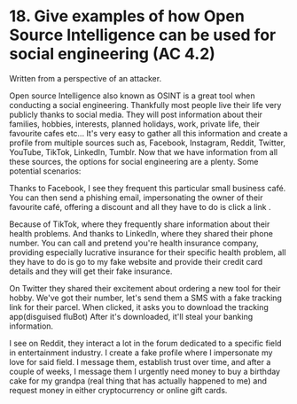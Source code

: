 # 18. Give examples of how Open Source Intelligence can be used for social engineering (AC 4.2)

Written from a perspective of an attacker.

Open source Intelligence also known as OSINT is a great tool when conducting a social engineering. Thankfully most people live their life very publicly thanks to social media. They will post information about their families, hobbies, interests, planned holidays, work, private life, their favourite cafes etc... It's very easy to gather all this information and create a profile from multiple sources such as, Facebook, Instagram, Reddit, Twitter, YouTube, TikTok, LinkedIn, Tumblr. Now that we have information from all these sources, the options for social engineering are a plenty. Some potential scenarios:

Thanks to Facebook, I see they frequent this particular small business café. You can then send a phishing email, impersonating the owner of their favourite café, offering a discount and all they have to do is click a link .

Because of TikTok, where they frequently share information about their health problems. And thanks to LinkedIn, where they shared their phone number. You can call and pretend you're health insurance company, providing especially lucrative insurance for their specific health problem, all they have to do is go to my fake website and provide their credit card details and they will get their fake insurance.

On Twitter they shared their excitement about ordering a new tool for their hobby. We've got their number, let's send them a SMS with a fake tracking link for their parcel. When clicked, it asks you to download the tracking app(disguised fluBot) After it's downloaded, it'll steal your banking information.

I see on Reddit, they interact a lot in the forum dedicated to a specific field in entertainment industry. I create a fake profile where I impersonate my love for said field. I message them, establish trust over time, and after a couple of weeks, I message them I urgently need money to buy a birthday cake for my grandpa (real thing that has actually happened to me) and request money in either cryptocurrency or online gift cards.
